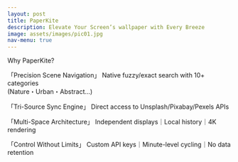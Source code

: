 ```yaml
---
layout: post
title: PaperKite
description: Elevate Your Screen’s wallpaper with Every Breeze
image: assets/images/pic01.jpg
nav-menu: true
---
```


Why PaperKite?

「Precision Scene Navigation」
Native fuzzy/exact search with 10+ categories  
(Nature・Urban・Abstract...)  

「Tri-Source Sync Engine」
Direct access to Unsplash/Pixabay/Pexels APIs  

「Multi-Space Architecture」
Independent displays｜Local history｜4K rendering  

「Control Without Limits」
Custom API keys｜Minute-level cycling｜No data retention
